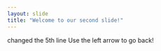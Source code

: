 ```yaml
---
layout: slide
title: "Welcome to our second slide!"
---
```

changed the 5th line
Use the left arrow to go back!

